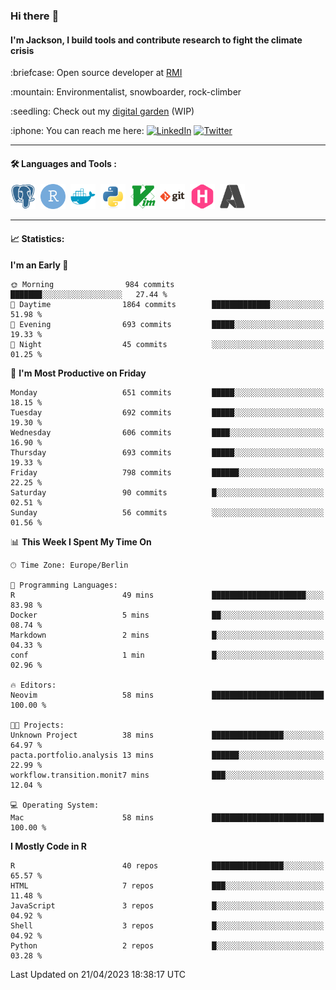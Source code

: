 ### Hi there :wave:
#### I'm Jackson, I build tools and contribute research to fight the climate crisis
<p> :briefcase: Open source developer at <a href="https://rmi.org/" alt="RMI">RMI</a></p>
<p> :mountain: Environmentalist, snowboarder, rock-climber</p>
<p> :seedling: Check out my <a href="https://jdhoffa.github.io/" alt="digital garden">digital garden</a> (WIP) </p>

<p>
:iphone: You can reach me here:
<a href="https://www.linkedin.com/in/jackson-hoffart/"><img src="https://img.shields.io/badge/LinkedIn-0A66C2?logo=linkedin&logoColor=fff&style=flat-square" alt="LinkedIn"/></a>
<a href="https://twitter.com/jdhoffart"><img src="https://img.shields.io/badge/Twitter-1D9BF0?logo=twitter&logoColor=fff&style=flat-square" alt="Twitter"/></a>
</p>

---

#### :hammer_and_wrench: Languages and Tools :
<div>
 <a href="https://www.postgresql.org/"><img src="https://github.com/devicons/devicon/blob/master/icons/postgresql/postgresql-plain.svg" title="postgresql" **alt="postgresql" width="40" height="40"/></a>&nbsp;
 <a href="https://posit.co/downloads/"><img src="https://github.com/devicons/devicon/blob/master/icons/rstudio/rstudio-plain.svg" title="rstudio" **alt="RStudio" width="40" height="40"/></a>&nbsp;
 <a href="https://www.docker.com/"><img src="https://github.com/devicons/devicon/blob/master/icons/docker/docker-plain.svg" title="docker" **alt="docker" width="40" height="40"/></a>&nbsp;
 <a href="https://www.python.org/"><img src="https://github.com/devicons/devicon/blob/master/icons/python/python-original.svg" title="python" **alt="python" width="40" height="40"/></a>&nbsp; 
 <a href="https://www.vim.org/"><img src="https://github.com/devicons/devicon/blob/master/icons/vim/vim-plain.svg" title="vim" **alt="vim" width="40" height="40"/></a>&nbsp;
 <a href="https://git-scm.com/"><img src="https://github.com/devicons/devicon/blob/master/icons/git/git-original-wordmark.svg" title="git" **alt="git" width="40" height="40"/></a>&nbsp;
 <a href="https://gohugo.io/"><img src="https://github.com/devicons/devicon/blob/master/icons/hugo/hugo-plain.svg" title="hugo" **alt="hugo" width="40" height="40"/></a>&nbsp;
 <a href="https://azure.microsoft.com/"><img src="https://github.com/devicons/devicon/blob/master/icons/azure/azure-plain.svg" title="azure" **alt="azure" width="40" height="40"/></a>
</div>

---
  
  

#### :chart_with_upwards_trend: Statistics:

 
<!--START_SECTION:waka-->
**I'm an Early 🐤** 

```text
🌞 Morning                984 commits         ███████░░░░░░░░░░░░░░░░░░   27.44 % 
🌆 Daytime                1864 commits        █████████████░░░░░░░░░░░░   51.98 % 
🌃 Evening                693 commits         █████░░░░░░░░░░░░░░░░░░░░   19.33 % 
🌙 Night                  45 commits          ░░░░░░░░░░░░░░░░░░░░░░░░░   01.25 % 
```
📅 **I'm Most Productive on Friday** 

```text
Monday                   651 commits         █████░░░░░░░░░░░░░░░░░░░░   18.15 % 
Tuesday                  692 commits         █████░░░░░░░░░░░░░░░░░░░░   19.30 % 
Wednesday                606 commits         ████░░░░░░░░░░░░░░░░░░░░░   16.90 % 
Thursday                 693 commits         █████░░░░░░░░░░░░░░░░░░░░   19.33 % 
Friday                   798 commits         ██████░░░░░░░░░░░░░░░░░░░   22.25 % 
Saturday                 90 commits          █░░░░░░░░░░░░░░░░░░░░░░░░   02.51 % 
Sunday                   56 commits          ░░░░░░░░░░░░░░░░░░░░░░░░░   01.56 % 
```


📊 **This Week I Spent My Time On** 

```text
🕑︎ Time Zone: Europe/Berlin

💬 Programming Languages: 
R                        49 mins             █████████████████████░░░░   83.98 % 
Docker                   5 mins              ██░░░░░░░░░░░░░░░░░░░░░░░   08.74 % 
Markdown                 2 mins              █░░░░░░░░░░░░░░░░░░░░░░░░   04.33 % 
conf                     1 min               █░░░░░░░░░░░░░░░░░░░░░░░░   02.96 % 

🔥 Editors: 
Neovim                   58 mins             █████████████████████████   100.00 % 

🐱‍💻 Projects: 
Unknown Project          38 mins             ████████████████░░░░░░░░░   64.97 % 
pacta.portfolio.analysis 13 mins             ██████░░░░░░░░░░░░░░░░░░░   22.99 % 
workflow.transition.monit7 mins              ███░░░░░░░░░░░░░░░░░░░░░░   12.04 % 

💻 Operating System: 
Mac                      58 mins             █████████████████████████   100.00 % 
```

**I Mostly Code in R** 

```text
R                        40 repos            ████████████████░░░░░░░░░   65.57 % 
HTML                     7 repos             ███░░░░░░░░░░░░░░░░░░░░░░   11.48 % 
JavaScript               3 repos             █░░░░░░░░░░░░░░░░░░░░░░░░   04.92 % 
Shell                    3 repos             █░░░░░░░░░░░░░░░░░░░░░░░░   04.92 % 
Python                   2 repos             █░░░░░░░░░░░░░░░░░░░░░░░░   03.28 % 
```




 Last Updated on 21/04/2023 18:38:17 UTC
<!--END_SECTION:waka-->
